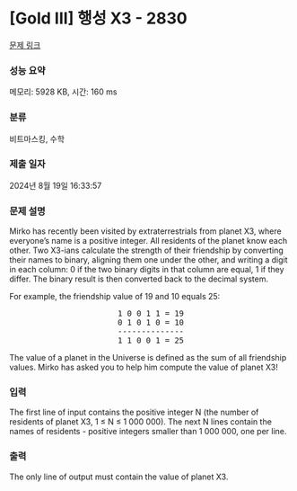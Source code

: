 # [Gold III] 행성 X3 - 2830 

[문제 링크](https://www.acmicpc.net/problem/2830) 

### 성능 요약

메모리: 5928 KB, 시간: 160 ms

### 분류

비트마스킹, 수학

### 제출 일자

2024년 8월 19일 16:33:57

### 문제 설명

<p>Mirko has recently been visited by extraterrestrials from planet X3, where everyone’s name is a positive integer. All residents of the planet know each other. Two X3-ians calculate the strength of their friendship by converting their names to binary, aligning them one under the other, and writing a digit in each column: 0 if the two binary digits in that column are equal, 1 if they differ. The binary result is then converted back to the decimal system. </p>

<p>For example, the friendship value of 19 and 10 equals 25:</p>

<pre style="text-align: center;">1 0 0 1 1 = 19
0 1 0 1 0 = 10
--------------
1 1 0 0 1 = 25
</pre>

<p>The value of a planet in the Universe is defined as the sum of all friendship values. Mirko has asked you to help him compute the value of planet X3! </p>

### 입력 

 <p>The first line of input contains the positive integer N (the number of residents of planet X3, 1 ≤ N ≤ 1 000 000). The next N lines contain the names of residents - positive integers smaller than 1 000 000, one per line. </p>

### 출력 

 <p>The only line of output must contain the value of planet X3. </p>

<p> </p>

